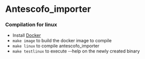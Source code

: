 # Antescofo_importer


### Compilation for linux

* Install [Docker](https://download.docker.com/mac/stable/Docker.dmg)
* `make image` to build the docker image to compile
* `make linux` to compile antescofo_importer
* `make testlinux` to execute --help on the newly created binary